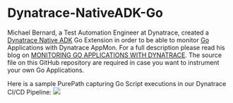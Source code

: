 # Dynatrace-NativeADK-Go

Michael Bernard, a Test Automation Engineer at Dynatrace, created a [Dynatrace Native ADK](https://community.dynatrace.com/community/display/DOCDT63/Native+ADK) Go Extension in order to be able to monitor [Go](https://golang.org/) Applications with Dynatrace AppMon.
For a full description please read his blog on [MONITORING GO APPLICATIONS WITH DYNATRACE](http://apmblog.dynatrace.com). The source file on this GitHub repository are required in case you want to instrument your own Go Applications.

Here is a sample PurePath capturing Go Script executions in our Dynatrace CI/CD Pipeline:
![](https://github.com/Dynatrace/Dynatrace-NativeADK-Go/blob/master/images/PurePathForGo.png)
